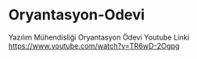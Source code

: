 # Oryantasyon-Odevi
Yazılım Mühendisliği Oryantasyon Ödevi Youtube Linki
https://www.youtube.com/watch?v=TR6wD-2Ogpg
